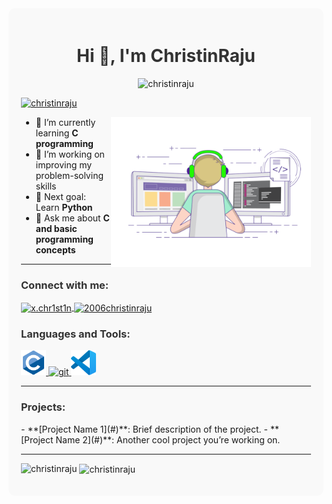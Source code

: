 <div style="background-color: #f9f9f9; padding: 20px; border-radius: 10px;">

<h1 align="center" style="color: #333;">Hi 👋, I'm ChristinRaju</h1>

<p align="center"> 
    <img src="https://komarev.com/ghpvc/?username=christinraju&label=Profile%20views&color=0e75b6&style=flat" alt="christinraju" /> 
</p>

<p align="left"> 
    <a href="https://github.com/ryo-ma/github-profile-trophy">
        <img src="https://github-profile-trophy.vercel.app/?username=christinraju" alt="christinraju" />
    </a> 
</p>

<img align="right" alt="Coding" width="320" src="https://raw.githubusercontent.com/devSouvik/devSouvik/master/gif3.gif">

- 🌱 I’m currently learning **C programming**  
- 🔭 I’m working on improving my problem-solving skills  
- 🎯 Next goal: Learn **Python**  
- 💬 Ask me about **C and basic programming concepts**  

---

<h3 align="left" style="color: #333;">Connect with me:</h3>
<p align="left">
    <a href="https://instagram.com/x.chr1st1n" target="blank">
        <img align="center" src="https://raw.githubusercontent.com/rahuldkjain/github-profile-readme-generator/master/src/images/icons/Social/instagram.svg" alt="x.chr1st1n" height="30" width="40" />
    </a>
    <a href="https://www.hackerrank.com/2006christinraju" target="blank">
        <img align="center" src="https://raw.githubusercontent.com/rahuldkjain/github-profile-readme-generator/master/src/images/icons/Social/hackerrank.svg" alt="2006christinraju" height="30" width="40" />
    </a>
</p>

<h3 align="left" style="color: #333;">Languages and Tools:</h3>
<p align="left"> 
    <a href="https://www.cprogramming.com/" target="_blank" rel="noreferrer"> 
        <img src="https://raw.githubusercontent.com/devicons/devicon/master/icons/c/c-original.svg" alt="c" width="40" height="40"/> 
    </a> 
    <a href="https://git-scm.com/" target="_blank" rel="noreferrer">
        <img src="https://www.vectorlogo.zone/logos/git-scm/git-scm-icon.svg" alt="git" width="40" height="40"/> 
    </a> 
    <a href="https://code.visualstudio.com/" target="_blank" rel="noreferrer">
        <img src="https://raw.githubusercontent.com/devicons/devicon/master/icons/vscode/vscode-original.svg" alt="vs code" width="40" height="40"/> 
    </a>
</p>

---

<h3 align="left" style="color: #333;">Projects:</h3>
- **[Project Name 1](#)**: Brief description of the project.  
- **[Project Name 2](#)**: Another cool project you’re working on.  

---

<p><img align="left" src="https://github-readme-stats.vercel.app/api/top-langs?username=christinraju&show_icons=true&locale=en&layout=compact" alt="christinraju" /></p>

<p>&nbsp;<img align="center" src="https://github-readme-stats.vercel.app/api?username=christinraju&show_icons=true&locale=en" alt="christinraju" /></p>

</div>


